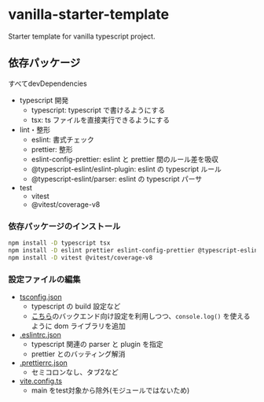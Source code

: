 # vanilla-starter-template

Starter template for vanilla typescript project.

## 依存パッケージ

すべてdevDependencies

- typescript 開発
  - typescript: typescript で書けるようにする
  - tsx: ts ファイルを直接実行できるようにする
- lint・整形
  - eslint: 書式チェック
  - prettier: 整形
  - eslint-config-prettier: eslint と prettier 間のルール差を吸収
  - @typescript-eslint/eslint-plugin: eslint の typescript ルール
  - @typescript-eslint/parser: eslint の typescript パーサ
- test
  - vitest
  - @vitest/coverage-v8

### 依存パッケージのインストール

```bash
npm install -D typescript tsx
npm install -D eslint prettier eslint-config-prettier @typescript-eslint/eslint-plugin @typescript-eslint/parser
npm install -D vitest @vitest/coverage-v8
```

### 設定ファイルの編集

- [tsconfig.json](./tsconfig.json)
  - typescript の build 設定など
  - [こちら](https://typescriptbook.jp/reference/tsconfig/tsconfig.json-settings)のバックエンド向け設定を利用しつつ、`console.log()` を使えるように dom ライブラリを追加
- [.eslintrc.json](./.eslintrc.json)
  - typescript 関連の parser と plugin を指定
  - prettier とのバッティング解消
- [.prettierrc.json](./.prettierrc.json)
  - セミコロンなし、タブ2など
- [vite.config.ts](./vite.config.ts)
  - main をtest対象から除外(モジュールではないため)
